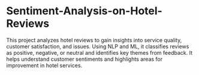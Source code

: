 # Sentiment-Analysis-on-Hotel-Reviews
This project analyzes hotel reviews to gain insights into service quality, customer satisfaction, and issues. Using NLP and ML, it classifies reviews as positive, negative, or neutral and identifies key themes from feedback. It helps understand customer sentiments and highlights areas for improvement in hotel services.
